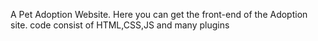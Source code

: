 A Pet Adoption Website. Here you can get the front-end of the Adoption site.
code consist of HTML,CSS,JS and many plugins
